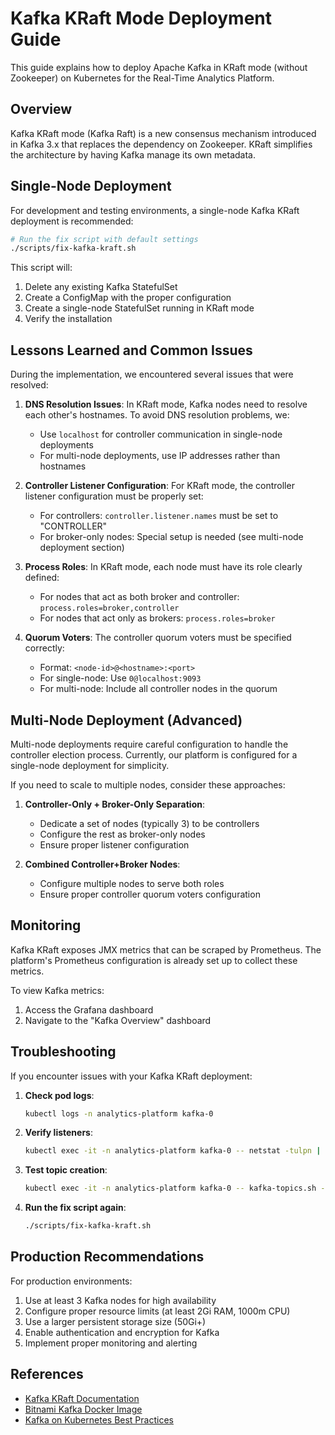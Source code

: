 # Kafka KRaft Mode Deployment Guide

This guide explains how to deploy Apache Kafka in KRaft mode (without Zookeeper) on Kubernetes for the Real-Time Analytics Platform.

## Overview

Kafka KRaft mode (Kafka Raft) is a new consensus mechanism introduced in Kafka 3.x that replaces the dependency on Zookeeper. KRaft simplifies the architecture by having Kafka manage its own metadata.

## Single-Node Deployment

For development and testing environments, a single-node Kafka KRaft deployment is recommended:

```bash
# Run the fix script with default settings
./scripts/fix-kafka-kraft.sh 
```

This script will:
1. Delete any existing Kafka StatefulSet
2. Create a ConfigMap with the proper configuration
3. Create a single-node StatefulSet running in KRaft mode
4. Verify the installation

## Lessons Learned and Common Issues

During the implementation, we encountered several issues that were resolved:

1. **DNS Resolution Issues**: In KRaft mode, Kafka nodes need to resolve each other's hostnames. To avoid DNS resolution problems, we:
   - Use `localhost` for controller communication in single-node deployments
   - For multi-node deployments, use IP addresses rather than hostnames

2. **Controller Listener Configuration**: For KRaft mode, the controller listener configuration must be properly set:
   - For controllers: `controller.listener.names` must be set to "CONTROLLER"
   - For broker-only nodes: Special setup is needed (see multi-node deployment section)

3. **Process Roles**: In KRaft mode, each node must have its role clearly defined:
   - For nodes that act as both broker and controller: `process.roles=broker,controller`
   - For nodes that act only as brokers: `process.roles=broker`

4. **Quorum Voters**: The controller quorum voters must be specified correctly:
   - Format: `<node-id>@<hostname>:<port>`
   - For single-node: Use `0@localhost:9093`
   - For multi-node: Include all controller nodes in the quorum

## Multi-Node Deployment (Advanced)

Multi-node deployments require careful configuration to handle the controller election process. Currently, our platform is configured for a single-node deployment for simplicity.

If you need to scale to multiple nodes, consider these approaches:

1. **Controller-Only + Broker-Only Separation**:
   - Dedicate a set of nodes (typically 3) to be controllers
   - Configure the rest as broker-only nodes
   - Ensure proper listener configuration

2. **Combined Controller+Broker Nodes**:
   - Configure multiple nodes to serve both roles
   - Ensure proper controller quorum voters configuration

## Monitoring

Kafka KRaft exposes JMX metrics that can be scraped by Prometheus. The platform's Prometheus configuration is already set up to collect these metrics.

To view Kafka metrics:
1. Access the Grafana dashboard
2. Navigate to the "Kafka Overview" dashboard

## Troubleshooting

If you encounter issues with your Kafka KRaft deployment:

1. **Check pod logs**:
   ```bash
   kubectl logs -n analytics-platform kafka-0
   ```

2. **Verify listeners**:
   ```bash
   kubectl exec -it -n analytics-platform kafka-0 -- netstat -tulpn | grep 9092
   ```

3. **Test topic creation**:
   ```bash
   kubectl exec -it -n analytics-platform kafka-0 -- kafka-topics.sh --bootstrap-server localhost:9092 --create --topic test-topic --partitions 1 --replication-factor 1
   ```

4. **Run the fix script again**:
   ```bash
   ./scripts/fix-kafka-kraft.sh
   ```

## Production Recommendations

For production environments:

1. Use at least 3 Kafka nodes for high availability
2. Configure proper resource limits (at least 2Gi RAM, 1000m CPU)
3. Use a larger persistent storage size (50Gi+)
4. Enable authentication and encryption for Kafka
5. Implement proper monitoring and alerting

## References

- [Kafka KRaft Documentation](https://kafka.apache.org/documentation/#kraft)
- [Bitnami Kafka Docker Image](https://github.com/bitnami/containers/tree/main/bitnami/kafka)
- [Kafka on Kubernetes Best Practices](https://www.confluent.io/blog/kafka-on-kubernetes-best-practices/) 